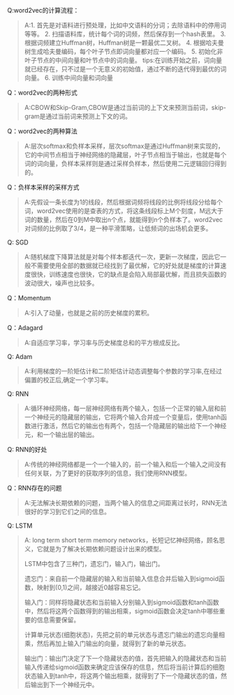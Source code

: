 Q:word2vec的计算流程：
> A:1. 首先是对语料进行预处理，比如中文语料的分词；去除语料中的停用词等等。
> 2. 扫描语料库，统计每个词的词频，然后保存到一个hash表里。
> 3. 根据词频建立Huffman树，Huffman树是一颗最优二叉树。
> 4. 根据哈夫曼树生成哈夫曼编码，每个叶子节点即词向量都对应一个编码。
> 5. 初始化非叶子节点的中间向量和叶节点中的词向量。
tips:在训练开始之前，词向量就已经存在，只不过是一个无意义的初始值，通过不断的迭代得到最优的词向量。
> 6. 训练中间向量和词向量

Q：word2vec的两种形式
> A:CBOW和Skip-Gram,CBOW是通过当前词的上下文来预测当前词，skip-gram是通过当前词来预测上下文的词。

Q：word2vec的两种算法
> A:层次softmax和负样本采样，层次softmax是通过Huffman树来实现的，它的中间节点相当于神经网络的隐藏层，叶子节点相当于输出，也就是每个词的词向量，负样本采样则是通过采样负样本，然后使用二元逻辑回归得到的。

Q：负样本采样的采样方式
> A:先假设一条长度为1的线段，然后根据词频将线段的比例将线段分给每个词，word2vec使用的是查表的方式，将这条线段标上M个刻度，M远大于词的数量，然后在0到M中取出n个点，就能得到n个负样本了。word2vec对词频的比例取了3/4，是一种平滑策略，让低频词的出场机会更多。

Q: SGD
> A:随机梯度下降算法就是对每个样本都迭代一次，更新一次梯度，因此它一般不需要使用全部的数据就已经找到了最优解，它的好处就是梯度的计算速度很快，训练速度也很快，它的缺点是会陷入局部最优解，而且损失函数的波动很大，噪声也比较多。

Q：Momentum
> A:引入了动量，也就是之前的历史梯度的累积。

Q：Adagard
> A:自适应学习率，学习率与历史梯度总和的平方根成反比。

Q: Adam
> A:利用梯度的一阶矩估计和二阶矩估计动态调整每个参数的学习率,在经过偏置的校正后,确定一个学习率。

Q: RNN
> A:循环神经网络，每一层神经网络有两个输入，包括一个正常的输入层和前一个神经元的隐藏层的输出，它将两个输入合并成一个变量后，使用tanh函数进行激活，然后它的输出也有两个，包括一个隐藏层的输出给下一个神经元，和一个输出层的输出。

Q: RNN的好处
> A:传统的神经网络都是一个一个输入的，前一个输入和后一个输入之间没有任何关联，为了更好的获取序列的信息，我们使用RNN模型。

Q：RNN存在的问题
> A:无法解决长期依赖的问题，当两个输入的信息之间距离过长时，RNN无法很好的学习到它们之间的信息。

Q: LSTM
> A: long term short term memory networks，长短记忆神经网络，顾名思义，它就是为了解决长期依赖问题设计出来的模型。
> 
> LSTM中包含了三种门，遗忘门，输入门，输出门。
>
>遗忘门：来自前一个隐藏层的输入和当前输入信息合并后输入到sigmoid函数，映射到(0,1)之间，越接近0越容易忘记。
>
>输入门：同样将隐藏状态和当前输入分别输入到sigmoid函数和tanh函数中，然后将这两个函数得到的输出相乘，sigmoid函数会决定tanh中哪些重要的信息需要保留。
>
>计算单元状态(细胞状态)，先把之前的单元状态与遗忘门输出的遗忘向量相乘，然后再加上输入门输出的向量，就得到了新的单元状态。
>
>输出门：输出门决定了下一个隐藏状态的值，首先把输入的隐藏状态和当前输入传递给sigmoid函数来确定应该保存的信息，然后将当前计算后的细胞状态输入到tanh中，将这两个输出相乘，就得到了下一个隐藏状态的值，然后输出到下一个神经元中。
